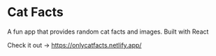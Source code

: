 # Cat Facts

A fun app that provides random cat facts and images. Built with React

Check it out -> https://onlycatfacts.netlify.app/
